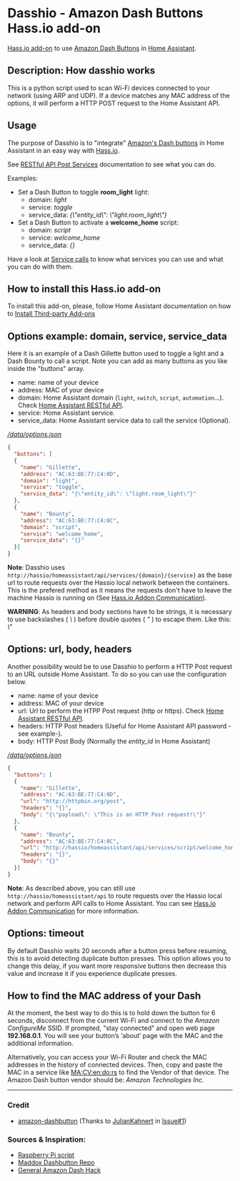 # Dasshio - Amazon Dash Buttons Hass.io add-on

[Hass.io add-on](https://home-assistant.io/addons/) to use [Amazon Dash Buttons](https://en.wikipedia.org/wiki/Amazon_Dash) in [Home Assistant](https://home-assistant.io).

## Description: How dasshio works

This is a python script used to scan Wi-Fi devices connected to your network (using ARP and UDP). If a device matches any MAC address of the options, it will perform a HTTP POST request to the Home Assistant API.

## Usage

The purpose of Dasshio is to "integrate" [Amazon's Dash buttons](https://en.wikipedia.org/wiki/Amazon_Dash) in Home Assistant in an easy way with [Hass.io](https://home-assistant.io/hassio/).

See [RESTful API Post Services](https://home-assistant.io/developers/rest_api/#post-apiservicesltdomainltservice) documentation to see what you can do.

Examples:

- Set a Dash Button to toggle **room_light** light:
  - domain: *light*
  - service: *toggle*
  - service_data: *{\\"entity_id\\": \\"light.room_light\\"}*
- Set a Dash Button to activate a **welcome_home** script:
  - domain: *script*
  - service: *welcome_home*
  - service_data: *{}*

Have a look at [Service calls](https://home-assistant.io/docs/scripts/service-calls/) to know what services you can use and what you can do with them.

## How to install this Hass.io add-on

To install this add-on, please, follow Home Assistant documentation on how to [Install Third-party Add-ons](https://home-assistant.io/hassio/installing_third_party_addons/)

## Options example: domain, service, service_data

Here it is an example of a Dash Gillette button used to toggle a light and a Dash Bounty to call a script. Note you can add as many buttons as you like inside the "buttons" array.

- name: name of your device
- address: MAC of your device
- domain: Home Assistant domain (`light`, `switch`, `script`, `automation`...). Check [Home Assistant RESTful API](https://home-assistant.io/developers/rest_api/).
- service: Home Assistant service.
- service_data: Home Assistant service data to call the service (Optional).

[*/data/options.json*](https://home-assistant.io/developers/hassio/addon_config/#options--schema)

```json
{
  "buttons": [
  {
    "name": "Gillette",
    "address": "AC:63:BE:77:C4:0D",
    "domain": "light",
    "service": "toggle",
    "service_data": "{\"entity_id\": \"light.room_light\"}"
  },
  {
    "name": "Bounty",
    "address": "AC:63:BE:77:C4:0C",
    "domain": "script",
    "service": "welcome_home",
    "service_data": "{}"
  }]
}
```

**Note**: Dasshio uses `http://hassio/homeassistant/api/services/{domain}/{service}` as the base url to route requests over the Hassio local network between the containers. This is the prefered method as it means the requests don't have to leave the machine Hassio is running on (See [Hass.io Addon Communication](https://home-assistant.io/developers/hassio/addon_communication/#home-assistant)).

**WARNING**: As headers and body sections have to be strings, it is necessary to use backslashes ( *\\* ) before double quotes ( *"* ) to escape them. Like this:  *\\"*

## Options: url, body, headers

Another possibility would be to use Dasshio to perform a HTTP Post request to an URL outside Home Assistant. To do so you can use the configuration below.

- name: name of your device
- address: MAC of your device
- url: Url to perform the HTPP Post request (http or https). Check [Home Assistant RESTful API](https://home-assistant.io/developers/rest_api/).
- headers: HTTP Post headers (Useful for Home Assistant API password -see example-).
- body: HTTP Post Body (Normally the *entity_id* in Home Assistant)

[*/data/options.json*](https://home-assistant.io/developers/hassio/addon_config/#options--schema)

```json
{
  "buttons": [
  {
    "name": "Gillette",
    "address": "AC:63:BE:77:C4:0D",
    "url": "http://httpbin.org/post",
    "headers": "{}",
    "body": "{\"payload\": \"This is an HTTP Post request!\"}"
  },
  {
    "name": "Bounty",
    "address": "AC:63:BE:77:C4:0C",
    "url": "http://hassio/homeassistant/api/services/script/welcome_home",
    "headers": "{}",
    "body": "{}"
  }]
}
```

**Note**: As described above, you can still use `http://hassio/homeassistant/api` to route requests over the Hassio local network and perform API calls to Home Assistant. You can see [Hass.io Addon Communication](https://home-assistant.io/developers/hassio/addon_communication/#home-assistant) for more information.

## Options: timeout

By default Dasshio waits 20 seconds after a button press before resuming, this is to avoid detecting duplicate button presses. This option allows you to change this delay, if you want more responsive buttons then decrease this value and increase it if you experience duplicate presses.

## How to find the MAC address of your Dash

At the moment, the best way to do this is to hold down the button for 6 seconds, disconnect from the current Wi-Fi and connect to the *Amazon ConfigureMe* SSID.  If prompted, "stay connected" and open web page **192.168.0.1**. You will see your button’s ‘about’ page with the MAC and the additional information.

Alternatively, you can access your Wi-Fi Router and check the MAC addresses in the history of connected devices. Then, copy and paste the MAC in a service like [MA:CV:en:do:rs](https://macvendors.com/) to find the Vendor of that device. The Amazon Dash button vendor should be: *Amazon Technologies Inc.*

---------------------

### Credit

- [amazon-dashbutton](https://github.com/JulianKahnert/amazon-dashbutton) (Thanks to [JulianKahnert](https://github.com/JulianKahnert) in [Issue#1](https://github.com/danimtb/dasshio/issues/1))

### Sources & Inspiration:

- [Raspberry Pi script](https://github.com/vancetran/amazon-dash-rpi)
- [Maddox Dashbutton Repo](https://github.com/maddox/dasher)
- [General Amazon Dash Hack](https://medium.com/@edwardbenson/how-i-hacked-amazon-s-5-wifi-button-to-track-baby-data-794214b0bdd8#.n6fhd3z40)
